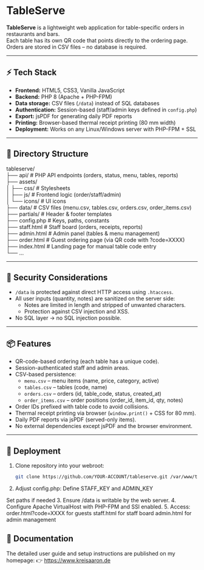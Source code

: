 # TableServe

**TableServe** is a lightweight web application for table-specific orders in restaurants and bars.  
Each table has its own QR code that points directly to the ordering page.  
Orders are stored in CSV files – no database is required.

---

## ⚡ Tech Stack
- **Frontend:** HTML5, CSS3, Vanilla JavaScript
- **Backend:** PHP 8 (Apache + PHP-FPM)
- **Data storage:** CSV files (`/data`) instead of SQL databases
- **Authentication:** Session-based (staff/admin keys defined in `config.php`)
- **Export:** jsPDF for generating daily PDF reports
- **Printing:** Browser-based thermal receipt printing (80 mm width)
- **Deployment:** Works on any Linux/Windows server with PHP-FPM + SSL

---

## 📂 Directory Structure

tableserve/  
├── api/ # PHP API endpoints (orders, status, menu, tables, reports)  
├── assets/  
│ ├── css/ # Stylesheets  
│ ├── js/ # Frontend logic (order/staff/admin)  
│ └── icons/ # UI icons  
├── data/ # CSV files (menu.csv, tables.csv, orders.csv, order_items.csv)  
├── partials/ # Header & footer templates  
├── config.php # Keys, paths, constants  
├── staff.html # Staff board (orders, receipts, reports)  
├── admin.html # Admin panel (tables & menu management)  
├── order.html # Guest ordering page (via QR code with ?code=XXXX)  
├── index.html # Landing page for manual table code entry  
└── ...  


---

## 🔑 Security Considerations
- `/data` is protected against direct HTTP access using `.htaccess`.
- All user inputs (quantity, notes) are sanitized on the server side:
  - Notes are limited in length and stripped of unwanted characters.
  - Protection against CSV injection and XSS.
- No SQL layer → no SQL injection possible.

---

## 📦 Features
- QR-code-based ordering (each table has a unique code).
- Session-authenticated staff and admin areas.
- CSV-based persistence:  
  - `menu.csv` – menu items (name, price, category, active)  
  - `tables.csv` – tables (code, name)  
  - `orders.csv` – orders (id, table_code, status, created_at)  
  - `order_items.csv` – order positions (order_id, item_id, qty, notes)  
- Order IDs prefixed with table code to avoid collisions.
- Thermal receipt printing via browser (`window.print()` + CSS for 80 mm).
- Daily PDF reports via jsPDF (served-only items).
- No external dependencies except jsPDF and the browser environment.

---

## 🚀 Deployment
1. Clone repository into your webroot:
   ```bash
   git clone https://github.com/YOUR-ACCOUNT/tableserve.git /var/www/tableserve
2. Adjust config.php:
Define STAFF_KEY and ADMIN_KEY

Set paths if needed
3. Ensure /data is writable by the web server.
4. Configure Apache VirtualHost with PHP-FPM and SSl enabled.
5. Access:
order.html?code=XXXX for guests
staff.html for staff board
admin.html for admin management

## 📖 Documentation

The detailed user guide and setup instructions are published on my homepage:
👉 https://www.kreisaaron.de
